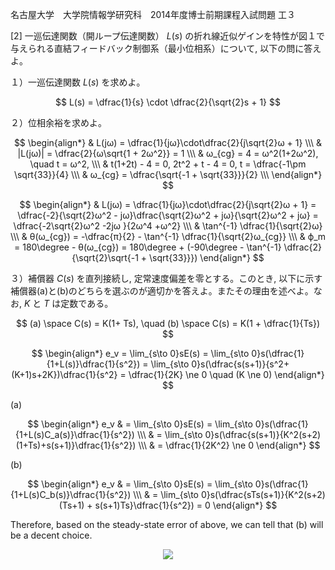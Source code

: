 名古屋大学　大学院情報学研究科　2014年度博士前期課程入試問題 工３

\[2] 一巡伝達関数（開ループ伝達関数） $L(s)$ の折れ線近似ゲインを特性が図１で与えられる直結フィードバック制御系（最小位相系）について, 以下の問に答えよ。

１）一巡伝達関数 $L(s)$ を求めよ。

$$
    L(s) = \dfrac{1}{s} \cdot \dfrac{2}{\sqrt{2}s + 1}
$$

２）位相余裕を求めよ。

$$
    \begin{align*}
        & L(jω) = \dfrac{1}{jω}\cdot\dfrac{2}{j\sqrt{2}ω + 1} \\\
        & |L(jω)| = \dfrac{2}{ω\sqrt{1 + 2ω^2}} = 1 \\\
        & ω_{cg} = 4 = ω^2(1+2ω^2), \quad t = ω^2, \\\
        & t(1+2t) - 4 = 0, 2t^2 + t - 4 = 0, t = \dfrac{-1\pm \sqrt{33}}{4} \\\
        & ω_{cg} = \dfrac{\sqrt{-1 + \sqrt{33}}}{2} \\\
    \end{align*}
$$

$$
    \begin{align*}
        & L(jω) = \dfrac{1}{jω}\cdot\dfrac{2}{j\sqrt{2}ω + 1} = \dfrac{-2}{\sqrt{2}ω^2 - jω}\dfrac{\sqrt{2}ω^2 + jω}{\sqrt{2}ω^2 + jω} = \dfrac{-2\sqrt{2}ω^2 -2jω }{2ω^4 +ω^2} \\\
        & \tan^{-1} \dfrac{1}{\sqrt{2}ω} \\\
        & θ(ω_{cg}) = -\dfrac{π}{2} - \tan^{-1} \dfrac{1}{\sqrt{2}ω_{cg}} \\\
        & ϕ_m = 180\degree - θ(ω_{cg}) = 180\degree + (-90\degree - \tan^{-1} \dfrac{2}{\sqrt{2}\sqrt{-1 + \sqrt{33}}})
    \end{align*}
$$

３）補償器 $C(s)$ を直列接続し, 定常速度偏差を零とする。このとき, 以下に示す補償器(a)と(b)のどちらを選ぶのが適切かを答えよ。またその理由を述べよ。なお, $K$ と $T$ は定数である。

$$
    (a) \space C(s) = K(1+ Ts), \quad (b) \space C(s) = K(1 + \dfrac{1}{Ts})
$$

$$
    \begin{align*}
        e_v = \lim_{s\to 0}sE(s) = \lim_{s\to 0}s(\dfrac{1}{1+L(s)}\dfrac{1}{s^2}) = \lim_{s\to 0}s(\dfrac{s(s+1)}{s^2+(K+1)s+2K})\dfrac{1}{s^2} = \dfrac{1}{2K} \ne 0 \quad (K \ne 0)
    \end{align*}
$$

(a)

$$
     \begin{align*}
        e_v & = \lim_{s\to 0}sE(s) = \lim_{s\to 0}s(\dfrac{1}{1+L(s)C_a(s)}\dfrac{1}{s^2}) \\\ 
        & = \lim_{s\to 0}s(\dfrac{s(s+1)}{K^2(s+2)(1+Ts)+s(s+1)}\dfrac{1}{s^2}) \\\
        & = \dfrac{1}{2K^2} \ne 0
    \end{align*}
$$

(b)

$$
     \begin{align*}
        e_v & = \lim_{s\to 0}sE(s) = \lim_{s\to 0}s(\dfrac{1}{1+L(s)C_b(s)}\dfrac{1}{s^2}) \\\ 
        & = \lim_{s\to 0}s(\dfrac{sTs(s+1)}{K^2(s+2)(Ts+1) + s(s+1)Ts}\dfrac{1}{s^2}) = 0
    \end{align*}
$$

Therefore, based on the steady-state error of above, we can tell that (b) will be a decent choice.

<p align="center">
    <img src="https://gcdnb.pbrd.co/images/yM4Ie0jDfY24.png?o=1"/>
</p>
